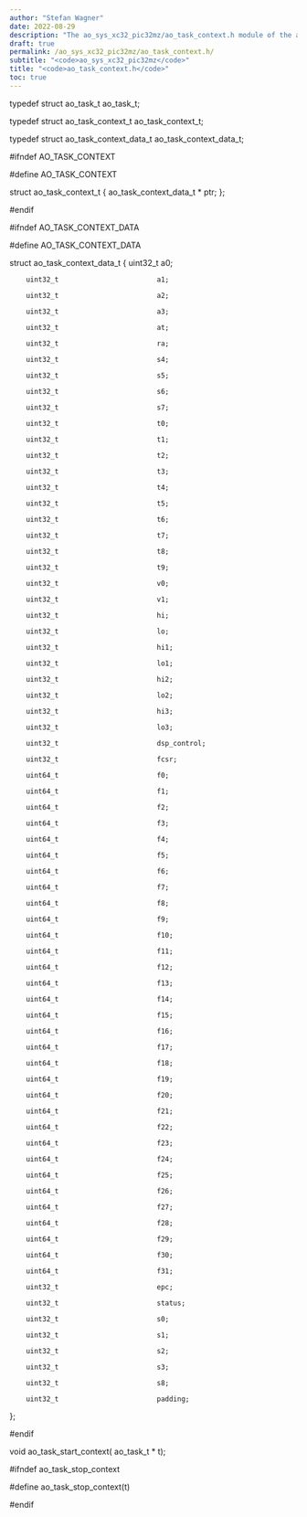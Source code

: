 ```yaml
---
author: "Stefan Wagner"
date: 2022-08-29
description: "The ao_sys_xc32_pic32mz/ao_task_context.h module of the ao real-time operating system."
draft: true
permalink: /ao_sys_xc32_pic32mz/ao_task_context.h/ 
subtitle: "<code>ao_sys_xc32_pic32mz</code>"
title: "<code>ao_task_context.h</code>"
toc: true
---
```


typedef struct  ao_task_t               ao_task_t;

typedef struct  ao_task_context_t       ao_task_context_t;

typedef struct  ao_task_context_data_t  ao_task_context_data_t;

#ifndef AO_TASK_CONTEXT

#define AO_TASK_CONTEXT

struct  ao_task_context_t
{
        ao_task_context_data_t *        ptr;
};

#endif

#ifndef AO_TASK_CONTEXT_DATA

#define AO_TASK_CONTEXT_DATA

struct  ao_task_context_data_t
{
        uint32_t                        a0;

        uint32_t                        a1;

        uint32_t                        a2;

        uint32_t                        a3;

        uint32_t                        at;

        uint32_t                        ra;

        uint32_t                        s4;

        uint32_t                        s5;

        uint32_t                        s6;

        uint32_t                        s7;

        uint32_t                        t0;

        uint32_t                        t1;

        uint32_t                        t2;

        uint32_t                        t3;

        uint32_t                        t4;

        uint32_t                        t5;

        uint32_t                        t6;

        uint32_t                        t7;

        uint32_t                        t8;

        uint32_t                        t9;

        uint32_t                        v0;

        uint32_t                        v1;

        uint32_t                        hi;

        uint32_t                        lo;

        uint32_t                        hi1;

        uint32_t                        lo1;

        uint32_t                        hi2;

        uint32_t                        lo2;

        uint32_t                        hi3;

        uint32_t                        lo3;

        uint32_t                        dsp_control;

        uint32_t                        fcsr;

        uint64_t                        f0;

        uint64_t                        f1;

        uint64_t                        f2;

        uint64_t                        f3;

        uint64_t                        f4;

        uint64_t                        f5;

        uint64_t                        f6;

        uint64_t                        f7;

        uint64_t                        f8;

        uint64_t                        f9;

        uint64_t                        f10;

        uint64_t                        f11;

        uint64_t                        f12;

        uint64_t                        f13;

        uint64_t                        f14;

        uint64_t                        f15;

        uint64_t                        f16;

        uint64_t                        f17;

        uint64_t                        f18;

        uint64_t                        f19;

        uint64_t                        f20;

        uint64_t                        f21;

        uint64_t                        f22;

        uint64_t                        f23;

        uint64_t                        f24;

        uint64_t                        f25;

        uint64_t                        f26;

        uint64_t                        f27;

        uint64_t                        f28;

        uint64_t                        f29;

        uint64_t                        f30;

        uint64_t                        f31;

        uint32_t                        epc;

        uint32_t                        status;

        uint32_t                        s0;

        uint32_t                        s1;

        uint32_t                        s2;

        uint32_t                        s3;

        uint32_t                        s8;

        uint32_t                        padding;
};

#endif

void    ao_task_start_context(          ao_task_t * t);

#ifndef ao_task_stop_context

#define ao_task_stop_context(t)

#endif

